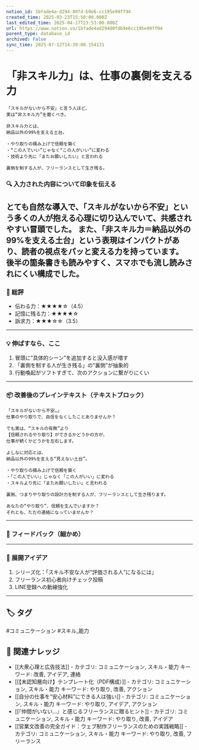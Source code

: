 ```yaml
---
notion_id: 1bfade4a-d294-80fd-b9e6-cc195e99ff94
created_time: 2025-03-23T15:50:00.000Z
last_edited_time: 2025-04-17T23:53:00.000Z
url: https://www.notion.so/1bfade4ad29480fdb9e6cc195e99ff94
parent_type: database_id
archived: False
sync_time: 2025-07-12T14:39:00.154131
---
```


# 「非スキル力」は、仕事の裏側を支える力

```plain text
「スキルがないから不安」と言う人ほど、
実は“非スキル力”を磨くべき。

非スキル力とは、
納品以外の99%を支える土台。

・やり取りの積み上げで信頼を築く
・“この人でいい”じゃなく“この人がいい”に変わる
・技術より先に「またお願いしたい」と言われる

裏側を制する人が、フリーランスとして生き残る。
```
### 🔍 入力された内容について印象を伝える
とても自然な導入で、「スキルがないから不安」という多くの人が抱える心理に切り込んでいて、共感されやすい冒頭でした。
また、「非スキル力＝納品以外の99%を支える土台」という表現はインパクトがあり、読者の視点をパッと変える力を持っています。
後半の箇条書きも読みやすく、スマホでも流し読みされにくい構成でした。
---
### 🧾 総評
- 伝わる力：★★★★☆（4.5）
- 記憶に残る力：★★★★☆
- 訴求力：★★★☆☆（3.5）
---
### 💡 伸ばすなら、ここ
1. 冒頭に“具体的シーン”を追加すると没入感が増す
1. 「裏側を制する人が生き残る」の“裏側”が抽象的
1. 行動喚起がソフトすぎて、次のアクションに繋がりにくい
---
### 📦 改善後のプレインテキスト（テキストブロック）
```plain text
「スキルがないから不安…」
仕事のやり取りで、自信をなくしたことありませんか？

でも実は、“スキルの有無”より
【信頼されるやり取り】ができるかどうかの方が、
仕事が続くかどうかを左右します。

よしなに対応とは、
納品以外の99%を支える“見えない土台”。

・やり取りの積み上げで信頼を築く
・「この人でいい」じゃなく「この人がいい」に変わる
・スキルより先に「またお願いしたい」と言われる

裏側、つまりやり取りの設計力を制する人が、フリーランスとして生き残ります。

あなたの“やり取り”、信頼を生んでいますか？
それとも、ただの連絡になっていませんか？
```
---
### 🔧 フィードバック（細かめ）
---
### 🚀 展開アイデア
1. シリーズ化：「スキル不安な人が“評価される人”になるには」
1. フリーランス初心者向けチェック投稿
1. LINE登録への動線強化
---

## 🏷️ タグ
#コミュニケーション #スキル_能力

## 🔗 関連ナレッジ
- [[大衆心理と広告技法]] - カテゴリ: コミュニケーション, スキル・能力 キーワード: 改善, アイデア, 連絡
- [[【未認知層向け】テンプレート化（PDF構成）]] - カテゴリ: コミュニケーション, スキル・能力 キーワード: やり取り, 改善, アクション
- [[自分の仕事を“安心材料”にできる人は強い]] - カテゴリ: コミュニケーション, スキル・能力 キーワード: やり取り, アイデア, アクション
- [[『仲間がいない…』と感じるフリーランスに贈るヒント]] - カテゴリ: コミュニケーション, スキル・能力 キーワード: やり取り, 改善, アイデア
- [[営業文改善の完全ガイド：ウェブ制作フリーランスのための実践戦略]] - カテゴリ: コミュニケーション, スキル・能力 キーワード: やり取り, 改善, フリーランス
